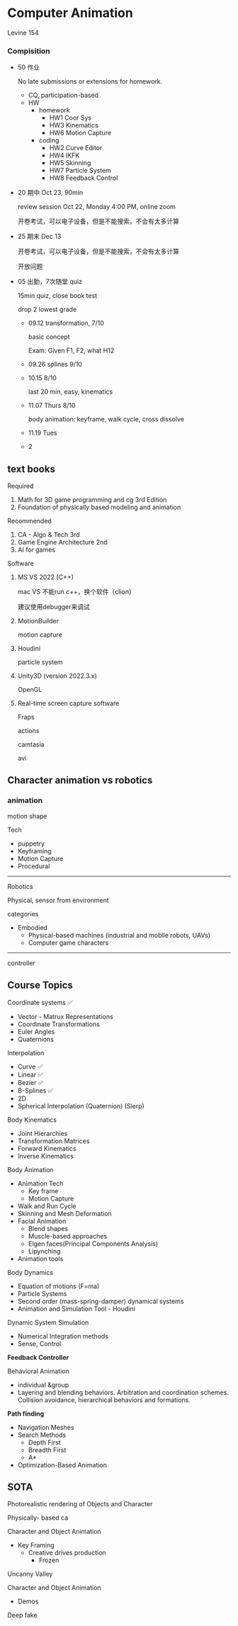 # Computer Animation

Levine 154

### Compisition

- 50 作业

  No late submissions or extensions for homework.

  - CQ, participation-based
  - HW
    - homework
      - HW1 Coor Sys
      - HW3 Kinematics
      - HW6 Motion Capture
    - coding
      - HW2 Curve Editor
      - HW4 IKFK
      - HW5 Skinning
      - HW7 Particle System
      - HW8 Feedback Control

- 20 期中 Oct 23, 90min

  review session Oct 22, Monday 4:00 PM, online zoom

  开卷考试，可以电子设备，但是不能搜索，不会有太多计算

- 25 期末 Dec 13

  开卷考试，可以电子设备，但是不能搜索，不会有太多计算

  开放问题

- 05 出勤，7次随堂 quiz

  15min quiz, close book test

  drop 2 lowest grade
  
  - 09.12 transformation, 7/10
  
    basic concept
  
    Exam: Given F1, F2, what H12
  
  - 09.26 splines 9/10
  
  - 10.15 8/10
  
    last 20 min, easy, kinematics
    
  - 11.07 Thurs 8/10
  
    body animation: keyframe, walk cycle, cross dissolve
  
  - 11.19 Tues
  
  - 2


## text books

Required

1. Math for 3D game programming and cg 3rd Edition
2. Foundation of physically based modeling and animation

Recommended

1. CA - Algo & Tech 3rd
2. Game Engine Architecture 2nd
3. AI for games

Software

1. MS VS 2022 (C++)

   mac VS 不能run c++，换个软件（clion）

   建议使用debugger来调试

2. MotionBuilder

   motion capture

3. Houdini

   particle system

4. Unity3D (version 2022.3.x)

   OpenGL

5. Real-time screen capture software

   Fraps

   actions

   camtasia

   avi

## Character animation vs robotics

### animation

motion shape

Tech

- puppetry
- Keyframing
- Motion Capture
- Procedural

---

Robotics

Physical, sensor from environment

categories

- Embodied
  - Physical-based machines (industrial and mobile robots, UAVs)
  - Computer game characters

---

controller

## Course Topics

Coordinate systems ✅

- Vector - Matrux Representations
- Coordinate Transformations
- Euler Angles
- Quaternions

Interpolation  

- Curve  ✅
- Linear  ✅
- Bezier  ✅
- B-Splines  ✅
- 2D
- Spherical Interpolation (Quaternion) (Slerp)

Body Kinematics

- Joint Hierarchies
- Transformation Matrices
- Forward Kinematics
- Inverse Kinematics

Body Animation

- Animation Tech
  - Key frame
  - Motion Capture
- Walk and Run Cycle
- Skinning and Mesh Deformation
- Facial Animation
  - Blend shapes
  - Muscle-based approaches
  - Elgen faces(Principal Components Analysis)
  - Lipynching
- Animation tools

Body Dynamics

- Equation of motions (F=ma)
- Particle Systems
- Second order (mass-spring-damper) dynamical systems
- Animation and Simulation Tool - Houdini

Dynamic System Simulation

- Numerical Integration methods
- Sense, Control

**Feedback Controller**

Behavioral Animation

- individual &group
- Layering and blending behaviors. Arbitration and coordination schemes.  Collision avoidance, hierarchical behaviors and formations.

**Path finding**

- Navigation Meshes
- Search Methods
  - Depth First
  - Breadth First
  - A*
- Optimization-Based Animation

## SOTA

Photorealistic rendering of Objects and Character

Physically- based ca

Character and Object Animation

- Key Framing
  - Creative drives production
    - Frozen

Uncanny Valley

Character and Object Animation

- Demos

Deep fake

